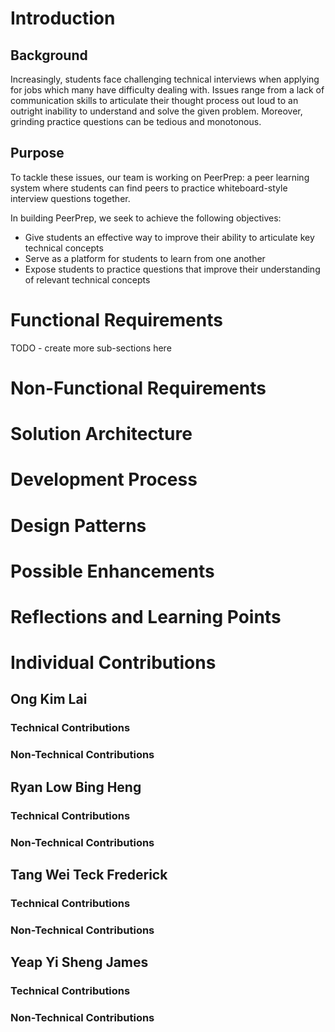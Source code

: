 # Introduction

## Background

Increasingly, students face challenging technical interviews when applying for jobs which many have difficulty dealing with. Issues range from a lack of communication skills to articulate their thought process out loud to an outright inability to understand and solve the given problem. Moreover, grinding practice questions can be tedious and monotonous.

## Purpose

To tackle these issues, our team is working on PeerPrep: a peer learning system where students can find peers to practice whiteboard-style interview questions together.

In building PeerPrep, we seek to achieve the following objectives:

- Give students an effective way to improve their ability to articulate key technical concepts
- Serve as a platform for students to learn from one another
- Expose students to practice questions that improve their understanding of relevant technical concepts

# Functional Requirements

TODO - create more sub-sections here

# Non-Functional Requirements

# Solution Architecture

# Development Process

# Design Patterns

# Possible Enhancements

# Reflections and Learning Points

# Individual Contributions

## Ong Kim Lai

### Technical Contributions

### Non-Technical Contributions

## Ryan Low Bing Heng

### Technical Contributions

### Non-Technical Contributions

## Tang Wei Teck Frederick

### Technical Contributions

### Non-Technical Contributions

## Yeap Yi Sheng James

### Technical Contributions

### Non-Technical Contributions

